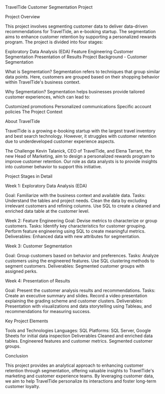 TravelTide Customer Segmentation Project

Project Overview

This project involves segmenting customer data to deliver data-driven recommendations for TravelTide, an e-booking startup. The segmentation aims to enhance customer retention by supporting a personalized rewards program. The project is divided into four stages:

Exploratory Data Analysis (EDA)
Feature Engineering
Customer Segmentation
Presentation of Results
Project Background - Customer Segmentation

What is Segmentation?
Segmentation refers to techniques that group similar data points. Here, customers are grouped based on their shopping behavior within TravelTide's business context.

Why Segmentation?
Segmentation helps businesses provide tailored customer experiences, which can lead to:

Customized promotions
Personalized communications
Specific account policies
The Project Context

About TravelTide

TravelTide is a growing e-booking startup with the largest travel inventory and best search technology. However, it struggles with customer retention due to underdeveloped customer experience aspects.

The Challenge
Kevin Talanick, CEO of TravelTide, and Elena Tarrant, the new Head of Marketing, aim to design a personalized rewards program to improve customer retention. Our role as data analysts is to provide insights into customer behavior to support this initiative.

Project Stages in Detail

Week 1: Exploratory Data Analysis (EDA)


Goal: Familiarize with the business context and available data.
Tasks:
Understand the tables and project needs.
Clean the data by excluding irrelevant customers and refining columns.
Use SQL to create a cleaned and enriched data table at the customer level.


Week 2: Feature Engineering
Goal: Devise metrics to characterize or group customers.
Tasks:
Identify key characteristics for customer grouping.
Perform feature engineering using SQL to create meaningful metrics.
Deliverables: Enhanced data with new attributes for segmentation.


Week 3: Customer Segmentation


Goal: Group customers based on behavior and preferences.
Tasks:
Analyze customers using the engineered features.
Use SQL clustering methods to segment customers.
Deliverables: Segmented customer groups with assigned perks.


Week 4: Presentation of Results


Goal: Present the customer analysis results and recommendations.
Tasks:
Create an executive summary and slides.
Record a video presentation explaining the grading scheme and customer clusters.
Deliverables: Presentation with visualizations and data storytelling using Tableau, and recommendations for measuring success.


Key Project Elements


Tools and Technologies
Languages: SQL
Platforms: SQL Server, Google Sheets for initial data inspection
Deliverables
Cleaned and enriched data tables.
Engineered features and customer metrics.
Segmented customer groups.

Conclusion

This project provides an analytical approach to enhancing customer retention through segmentation, offering valuable insights to TravelTide's marketing and customer experience teams. By leveraging customer data, we aim to help TravelTide personalize its interactions and foster long-term customer loyalty.


